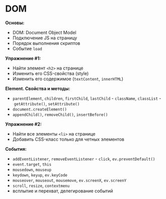 # DOM

**Основы:**

- DOM: Document Object Model
- Подключение JS на страницу
- Порядок выполнения скриптов
- Событие `load`

**Упражнение #1:**

- Найти элемент `<h2>` на странице
- Изменить его CSS-свойства (style)
- Изменить его содержимое (`textContent`, `innerHTML`)

**Element. Свойства и методы:**

- `parentElement`, `children`, `firstChild`, `lastChild`
- `className`, `classList`
- `getAttribute()`, `setAttribute()`
- `document.createElement()`
- `appendChild()`, `removeChild()`, `insertBefore()`

**Упражнение #2:**

- Найти все элементы `<li>` на странице
- Добавить CSS-класс только для четных элементов

**События:**

- `addEventListener`, `removeEventListener`
- `click`, `ev.preventDefault()`
- `event.target`, `this`
- `mousedown`, `mouseup`
- `keydown`, `keyup`, `ev.keyCode`
- `mouseover`, `mouseout`, `mousemove`, `ev.screenX`, `ev.screenY`
- `scroll`, `resize`, `contextmenu`
- всплытие и перехват, делегирование событий
